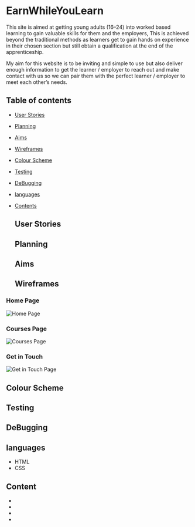 # EarnWhileYouLearn

This site is aimed at getting young adults (16–24) into worked based learning to gain valuable skills for them and the employers, This is achieved beyond the traditional methods as learners get to gain hands on experience in their chosen section but still obtain a qualification at the end of the apprenticeship.

My aim for this website is to be inviting and simple to use but also deliver enough information to get the learner / employer to reach out and make contact with us so we can pair them with the perfect learner / employer to meet each other’s needs.


## Table of contents 


 - [User Stories](Userstories)
 - [Planning](Planning)
 - [Aims](Aims)
 - [Wireframes](Wireframes)
 - [Colour Scheme](Colourscheme)
 - [Testing](Testing)
 - [DeBugging](DeBugging)
 - [languages](Languages)
 - [Contents](Contents) 



   ## User Stories



   ## Planning


   ## Aims



   ## Wireframes

### Home Page
![Home Page](https://github.com/user-attachments/assets/adf8551f-032c-4e01-ac36-dc7b3495cda0)

### Courses Page
![Courses Page](https://github.com/user-attachments/assets/1d067e8e-b4eb-4ff7-9c8a-ef3bc3e1222f)


### Get in Touch
![Get in Touch Page](https://github.com/user-attachments/assets/27ae7ede-6c2e-4fce-b60d-72f4a4cd96eb)


  ## Colour Scheme



   ## Testing



   ## DeBugging



   ## languages
   * HTML
   * CSS

   ## Content 
   *
   *
   *
   *







